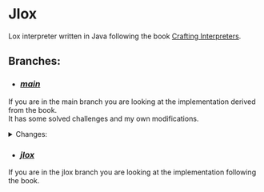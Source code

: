 # Jlox

Lox interpreter written in Java following the book [Crafting Interpreters](http://www.craftinginterpreters.com/).

## Branches:
- ### [*main*](https://github.com/Pawel-Parma/lox-java)

If you are in the main branch you are looking at the implementation derived from the book.  
It has some solved challenges and my own modifications.

<details>
 <summary>Changes:</summary>
  <ul>
   <li>
    const - declaration for immutable data. Examples:
    <br>

    // Values
    const x = 1;
    x = 2; // Error at 'x': Cannot reassign a constant.
    
    // Classes
    class A {
        init(b) { this.b = 1; }
    }

    const a = A(1);
    a.b = 2; // Error at 'b': Cannot modify a field of a constant object.
    
    // But this is allowed:
    var a_mut = a;
    a.b = 2; // No error

   </li>
  </ul>

  <ul>
   <li>
    break - statement for breaking out of loops.
   </li>
  </ul>

  <ul>
   <li>
    continue - statement for skipping the rest of the loop body.
   </li>
  </ul>


  <ul>
   <li>
    escape sequences in strings - [ \n, \r, \t, \b, \', \", \\ ]. Note " ' " still works, no need for " \' ".
   </li>
  </ul>
</details>

- ### [*jlox*](https://github.com/Pawel-Parma/lox-java/tree/jlox)

If you are in the jlox branch you are looking at the implementation following the book.
